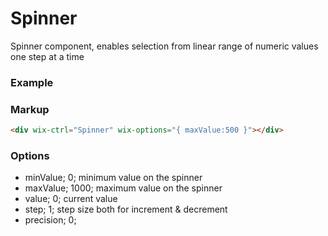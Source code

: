 # Spinner

Spinner component, enables selection from linear range of numeric values one step at a time

### Example

### Markup
```html
<div wix-ctrl="Spinner" wix-options="{ maxValue:500 }"></div>
```

### Options

* minValue; 0; minimum value on the spinner
* maxValue; 1000; maximum value on the spinner
* value; 0; current value
* step; 1; step size both for increment & decrement
* precision; 0;